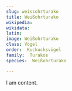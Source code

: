 ```yaml
---
slug: weissohrturako
title: Weißohrturako
wikipedia: 
wikidata: 
latin:
image: Weißohrturako
class: Vögel
order:  Kuckucksvögel
family:  Turakos
species:  Weißohrturako

---
```


I am content.
